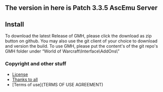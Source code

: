 ## The version in here is Patch 3.3.5 AscEmu Server

## Install

To download the latest Release of GMH, please click the download as zip button on github.
You may also use the git client of your choice to download and version the build.
To use GMH, please put the content's of the git repo's GMH folder under “World of Warcraft\Interface\AddOns\”

### Copyright and other stuff
* [License](LICENSE.md)
* [Thanks to all](THANKS.md)
* [Terms of use](TERMS OF USE AGREEMENT)